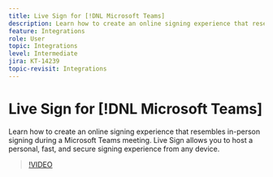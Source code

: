 ```yaml
---
title: Live Sign for [!DNL Microsoft Teams]
description: Learn how to create an online signing experience that resembles in-person signing during a [!DNL Microsoft Teams] meeting
feature: Integrations
role: User
topic: Integrations
level: Intermediate
jira: KT-14239
topic-revisit: Integrations
---
```

# Live Sign for [!DNL Microsoft Teams]

Learn how to create an online signing experience that resembles in-person signing during a Microsoft Teams meeting. Live Sign allows you to host a personal, fast, and secure signing experience from any device.

>[!VIDEO](https://video.tv.adobe.com/v/3425187?quality=12&learn=on&hidetitle=true)
